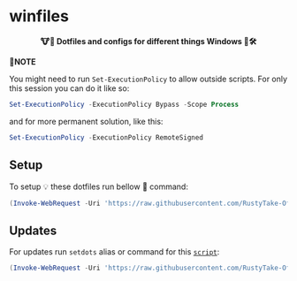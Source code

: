 # winfiles

**<p align="center">🐮📄 Dotfiles and configs for different things Windows 🔢🛠️</p>**

**🔺NOTE**

You might need to run `Set-ExecutionPolicy` to allow outside scripts. For only this session you can do it like so:

```powershell
Set-ExecutionPolicy -ExecutionPolicy Bypass -Scope Process
```

and for more permanent solution, like this:

```powershell
Set-ExecutionPolicy -ExecutionPolicy RemoteSigned
```

## Setup

To setup 💡 these dotfiles run bellow 🔽 command:

```powershell
(Invoke-WebRequest -Uri 'https://raw.githubusercontent.com/RustyTake-Off/dotfiles/main/setup.ps1').Content | Invoke-Expression
```

## Updates

For updates run `setdots` alias or command for this [`script`](../winfiles/.dots/scripts/set-dotfiles.ps1):

```powershell
(Invoke-WebRequest -Uri 'https://raw.githubusercontent.com/RustyTake-Off/dotfiles/main/winfiles/.dots/scripts/set-dotfiles.ps1').Content | Invoke-Expression
```

